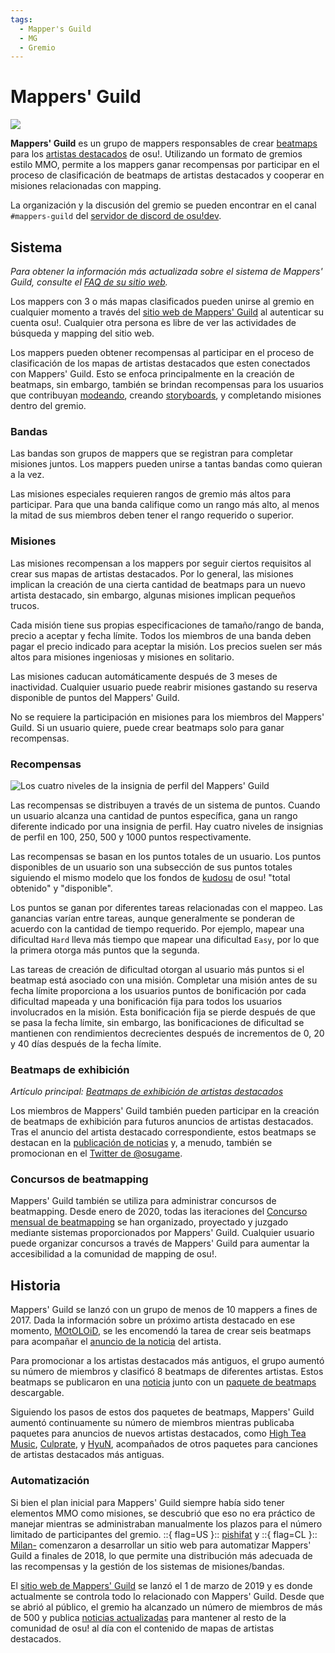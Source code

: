 ```yaml
---
tags:
  - Mapper's Guild
  - MG
  - Gremio
---
```


# Mappers' Guild

![](img/mg-logo.png)

**Mappers' Guild** es un grupo de mappers responsables de crear [beatmaps](/wiki/Beatmap) para los [artistas destacados](/wiki/Featured_Artists) de osu!. Utilizando un formato de gremios estilo MMO, permite a los mappers ganar recompensas por participar en el proceso de clasificación de beatmaps de artistas destacados y cooperar en misiones relacionadas con mapping.

La organización y la discusión del gremio se pueden encontrar en el canal `#mappers-guild` del [servidor de discord de osu!dev](https://discord.gg/ppy).

## Sistema

*Para obtener la información más actualizada sobre el sistema de Mappers' Guild, consulte el [FAQ de su sitio web](https://mappersguild.com/faq).*

Los mappers con 3 o más mapas clasificados pueden unirse al gremio en cualquier momento a través del [sitio web de Mappers' Guild](https://mappersguild.com/) al autenticar su cuenta osu!. Cualquier otra persona es libre de ver las actividades de búsqueda y mapping del sitio web.

Los mappers pueden obtener recompensas al participar en el proceso de clasificación de los mapas de artistas destacados que esten conectados con Mappers' Guild. Esto se enfoca principalmente en la creación de beatmaps, sin embargo, también se brindan recompensas para los usuarios que contribuyan [modeando](/wiki/Modding), creando [storyboards](/wiki/Storyboard), y completando misiones dentro del gremio.

### Bandas

Las bandas son grupos de mappers que se registran para completar misiones juntos. Los mappers pueden unirse a tantas bandas como quieran a la vez.

Las misiones especiales requieren rangos de gremio más altos para participar. Para que una banda califique como un rango más alto, al menos la mitad de sus miembros deben tener el rango requerido o superior.

### Misiones

Las misiones recompensan a los mappers por seguir ciertos requisitos al crear sus mapas de artistas destacados. Por lo general, las misiones implican la creación de una cierta cantidad de beatmaps para un nuevo artista destacado, sin embargo, algunas misiones implican pequeños trucos.

Cada misión tiene sus propias especificaciones de tamaño/rango de banda, precio a aceptar y fecha límite. Todos los miembros de una banda deben pagar el precio indicado para aceptar la misión. Los precios suelen ser más altos para misiones ingeniosas y misiones en solitario.

Las misiones caducan automáticamente después de 3 meses de inactividad. Cualquier usuario puede reabrir misiones gastando su reserva disponible de puntos del Mappers' Guild.

No se requiere la participación en misiones para los miembros del Mappers' Guild. Si un usuario quiere, puede crear beatmaps solo para ganar recompensas.

### Recompensas

![](img/mg-badges.png "Los cuatro niveles de la insignia de perfil del Mappers' Guild")

Las recompensas se distribuyen a través de un sistema de puntos. Cuando un usuario alcanza una cantidad de puntos específica, gana un rango diferente indicado por una insignia de perfil. Hay cuatro niveles de insignias de perfil en 100, 250, 500 y 1000 puntos respectivamente.

Las recompensas se basan en los puntos totales de un usuario. Los puntos disponibles de un usuario son una subsección de sus puntos totales siguiendo el mismo modelo que los fondos de [kudosu](/wiki/Modding/Kudosu) de osu! "total obtenido" y "disponible".

Los puntos se ganan por diferentes tareas relacionadas con el mappeo. Las ganancias varían entre tareas, aunque generalmente se ponderan de acuerdo con la cantidad de tiempo requerido. Por ejemplo, mapear una dificultad `Hard` lleva más tiempo que mapear una dificultad `Easy`, por lo que la primera otorga más puntos que la segunda.

Las tareas de creación de dificultad otorgan al usuario más puntos si el beatmap está asociado con una misión. Completar una misión antes de su fecha límite proporciona a los usuarios puntos de bonificación por cada dificultad mapeada y una bonificación fija para todos los usuarios involucrados en la misión. Esta bonificación fija se pierde después de que se pasa la fecha límite, sin embargo, las bonificaciones de dificultad se mantienen con rendimientos decrecientes después de incrementos de 0, 20 y 40 días después de la fecha límite.

### Beatmaps de exhibición

*Artículo principal: [Beatmaps de exhibición de artistas destacados](/wiki/Featured_Artists/Featured_Artist_showcase_beatmaps)*

Los miembros de Mappers' Guild también pueden participar en la creación de beatmaps de exhibición para futuros anuncios de artistas destacados. Tras el anuncio del artista destacado correspondiente, estos beatmaps se destacan en la [publicación de noticias](https://osu.ppy.sh/home/news) y, a menudo, también se promocionan en el [Twitter de @osugame](https://twitter.com/osugame).

### Concursos de beatmapping

Mappers' Guild también se utiliza para administrar concursos de beatmapping. Desde enero de 2020, todas las iteraciones del [Concurso mensual de beatmapping](/wiki/Contests/Monthly_Beatmapping_Contest) se han organizado, proyectado y juzgado mediante sistemas proporcionados por Mappers' Guild. Cualquier usuario puede organizar concursos a través de Mappers' Guild para aumentar la accesibilidad a la comunidad de mapping de osu!.

## Historia

Mappers' Guild se lanzó con un grupo de menos de 10 mappers a fines de 2017. Dada la información sobre un próximo artista destacado en ese momento, [MOtOLOiD](https://osu.ppy.sh/beatmaps/artists/19), se les encomendó la tarea de crear seis beatmaps para acompañar el [anuncio de la noticia](https://osu.ppy.sh/home/news/2017-11-07-new-featured-artist-motoloid) del artista.

Para promocionar a los artistas destacados más antiguos, el grupo aumentó su número de miembros y clasificó 8 beatmaps de diferentes artistas. Estos beatmaps se publicaron en una [noticia](https://osu.ppy.sh/home/news/2018-03-17-new-mappers-guild-pack-release) junto con un [paquete de beatmaps](/wiki/Beatmap/Packs) descargable.

Siguiendo los pasos de estos dos paquetes de beatmaps, Mappers' Guild aumentó continuamente su número de miembros mientras publicaba paquetes para anuncios de nuevos artistas destacados, como [High Tea Music](https://osu.ppy.sh/home/news/2018-08-13-new-featured-artist-high-tea-music), [Culprate](https://osu.ppy.sh/home/news/2018-11-21-new-featured-artist-culprate), y [HyuN](https://osu.ppy.sh/beatmaps/artists/33), acompañados de otros paquetes para canciones de artistas destacados más antiguas.

### Automatización

Si bien el plan inicial para Mappers' Guild siempre había sido tener elementos MMO como misiones, se descubrió que eso no era práctico de manejar mientras se administraban manualmente los plazos para el número limitado de participantes del gremio. ::{ flag=US }:: [pishifat](https://osu.ppy.sh/users/3178418) y ::{ flag=CL }:: [Milan-](https://osu.ppy.sh/users/1052994) comenzaron a desarrollar un sitio web para automatizar Mappers' Guild a finales de 2018, lo que permite una distribución más adecuada de las recompensas y la gestión de los sistemas de misiones/bandas.

El [sitio web de Mappers' Guild](https://mappersguild.com/) se lanzó el 1 de marzo de 2019 y es donde actualmente se controla todo lo relacionado con Mappers' Guild. Desde que se abrió al público, el gremio ha alcanzado un número de miembros de más de 500 y publica [noticias actualizadas](https://osu.ppy.sh/home/news/2019-11-29-featured-artist-beatmap-updates-from-the-mappers-guild) para mantener al resto de la comunidad de osu! al día con el contenido de mapas de artistas destacados.
